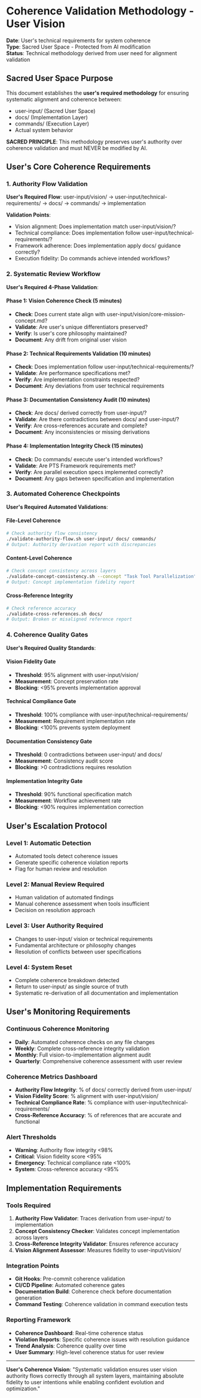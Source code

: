 # Coherence Validation Methodology - User Vision

**Date**: User's technical requirements for system coherence  
**Type**: Sacred User Space - Protected from AI modification  
**Status**: Technical methodology derived from user need for alignment validation

## Sacred User Space Purpose

This document establishes the **user's required methodology** for ensuring systematic alignment and coherence between:
- user-input/ (Sacred User Space)
- docs/ (Implementation Layer)  
- commands/ (Execution Layer)
- Actual system behavior

**SACRED PRINCIPLE**: This methodology preserves user's authority over coherence validation and must NEVER be modified by AI.

## User's Core Coherence Requirements

### 1. Authority Flow Validation

**User's Required Flow**: user-input/vision/ → user-input/technical-requirements/ → docs/ → commands/ → implementation

**Validation Points**:
- Vision alignment: Does implementation match user-input/vision/?
- Technical compliance: Does implementation follow user-input/technical-requirements/?
- Framework adherence: Does implementation apply docs/ guidance correctly?
- Execution fidelity: Do commands achieve intended workflows?

### 2. Systematic Review Workflow

**User's Required 4-Phase Validation**:

#### Phase 1: Vision Coherence Check (5 minutes)
- **Check**: Does current state align with user-input/vision/core-mission-concept.md?
- **Validate**: Are user's unique differentiators preserved?
- **Verify**: Is user's core philosophy maintained?
- **Document**: Any drift from original user vision

#### Phase 2: Technical Requirements Validation (10 minutes)  
- **Check**: Does implementation follow user-input/technical-requirements/?
- **Validate**: Are performance specifications met?
- **Verify**: Are implementation constraints respected?
- **Document**: Any deviations from user technical requirements

#### Phase 3: Documentation Consistency Audit (10 minutes)
- **Check**: Are docs/ derived correctly from user-input/?
- **Validate**: Are there contradictions between docs/ and user-input/?
- **Verify**: Are cross-references accurate and complete?
- **Document**: Any inconsistencies or missing derivations

#### Phase 4: Implementation Integrity Check (15 minutes)
- **Check**: Do commands/ execute user's intended workflows?
- **Validate**: Are PTS Framework requirements met?
- **Verify**: Are parallel execution specs implemented correctly?
- **Document**: Any gaps between specification and implementation

### 3. Automated Coherence Checkpoints

**User's Required Automated Validations**:

#### File-Level Coherence
```bash
# Check authority flow consistency
./validate-authority-flow.sh user-input/ docs/ commands/
# Output: Authority derivation report with discrepancies
```

#### Content-Level Coherence  
```bash
# Check concept consistency across layers
./validate-concept-consistency.sh --concept "Task Tool Parallelization"
# Output: Concept implementation fidelity report
```

#### Cross-Reference Integrity
```bash
# Check reference accuracy
./validate-cross-references.sh docs/
# Output: Broken or misaligned reference report
```

### 4. Coherence Quality Gates

**User's Required Quality Standards**:

#### Vision Fidelity Gate
- **Threshold**: 95% alignment with user-input/vision/
- **Measurement**: Concept preservation rate
- **Blocking**: <95% prevents implementation approval

#### Technical Compliance Gate
- **Threshold**: 100% compliance with user-input/technical-requirements/
- **Measurement**: Requirement implementation rate
- **Blocking**: <100% prevents system deployment

#### Documentation Consistency Gate  
- **Threshold**: 0 contradictions between user-input/ and docs/
- **Measurement**: Consistency audit score
- **Blocking**: >0 contradictions requires resolution

#### Implementation Integrity Gate
- **Threshold**: 90% functional specification match
- **Measurement**: Workflow achievement rate
- **Blocking**: <90% requires implementation correction

## User's Escalation Protocol

### Level 1: Automatic Detection
- Automated tools detect coherence issues
- Generate specific coherence violation reports
- Flag for human review and resolution

### Level 2: Manual Review Required
- Human validation of automated findings
- Manual coherence assessment when tools insufficient
- Decision on resolution approach

### Level 3: User Authority Required
- Changes to user-input/ vision or technical requirements
- Fundamental architecture or philosophy changes
- Resolution of conflicts between user specifications

### Level 4: System Reset
- Complete coherence breakdown detected
- Return to user-input/ as single source of truth
- Systematic re-derivation of all documentation and implementation

## User's Monitoring Requirements

### Continuous Coherence Monitoring
- **Daily**: Automated coherence checks on any file changes
- **Weekly**: Complete cross-reference integrity validation
- **Monthly**: Full vision-to-implementation alignment audit
- **Quarterly**: Comprehensive coherence assessment with user review

### Coherence Metrics Dashboard
- **Authority Flow Integrity**: % of docs/ correctly derived from user-input/
- **Vision Fidelity Score**: % alignment with user-input/vision/
- **Technical Compliance Rate**: % compliance with user-input/technical-requirements/
- **Cross-Reference Accuracy**: % of references that are accurate and functional

### Alert Thresholds
- **Warning**: Authority flow integrity <98%
- **Critical**: Vision fidelity score <95%
- **Emergency**: Technical compliance rate <100%
- **System**: Cross-reference accuracy <95%

## Implementation Requirements

### Tools Required
1. **Authority Flow Validator**: Traces derivation from user-input/ to implementation
2. **Concept Consistency Checker**: Validates concept implementation across layers
3. **Cross-Reference Integrity Validator**: Ensures reference accuracy
4. **Vision Alignment Assessor**: Measures fidelity to user-input/vision/

### Integration Points
- **Git Hooks**: Pre-commit coherence validation
- **CI/CD Pipeline**: Automated coherence gates
- **Documentation Build**: Coherence check before documentation generation
- **Command Testing**: Coherence validation in command execution tests

### Reporting Framework
- **Coherence Dashboard**: Real-time coherence status
- **Violation Reports**: Specific coherence issues with resolution guidance
- **Trend Analysis**: Coherence quality over time
- **User Summary**: High-level coherence status for user review

---

**User's Coherence Vision**: "Systematic validation ensures user vision authority flows correctly through all system layers, maintaining absolute fidelity to user intentions while enabling confident evolution and optimization."